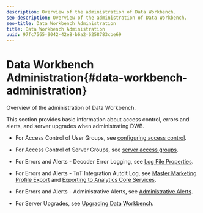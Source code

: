 ```yaml
---
description: Overview of the administration of Data Workbench.
seo-description: Overview of the administration of Data Workbench.
seo-title: Data Workbench Administration
title: Data Workbench Administration
uuid: 97fc7565-9042-42e8-b6a2-6258783cbe69
---
```


# Data Workbench Administration{#data-workbench-administration}

Overview of the administration of Data Workbench.

This section provides basic information about access control, errors and alerts, and server upgrades when administrating DWB.

* For Access Control of User Groups, see [configuring access control](https://marketing.adobe.com/resources/help/en_US/insight/svrprod/c_config_acs_ctrl.html). 
* For Access Control of Server Groups, see [server access groups](https://marketing.adobe.com/resources/help/en_US/insight/svrprod/c_undst_acc_lvls.html). 
* For Errors and Alerts - Decoder Error Logging, see [Log File Properties](https://marketing.adobe.com/resources/help/en_US/insight/dataset/c_log_files.html). 
* For Errors and Alerts - TnT Integration Autdit Log, see [Master Marketing Profile Export](https://marketing.adobe.com/resources/help/en_US/insight/whatsnew/c_mmp_integration.html) and [Exporting to Analytics Core Services](https://marketing.adobe.com/resources/help/en_US/insight/whatsnew/dwb_CRS_integration.html). 

* For Errors and Alerts - Administrative Alerts, see [Administrative Alerts](https://marketing.adobe.com/resources/help/en_US/insight/svrprod/c_admin_alts_cfg_stgs.html). 
* For Server Upgrades, see [Upgrading Data Workbench](https://marketing.adobe.com/resources/help/en_US/insight/install/c_upgrd_ins.html).

